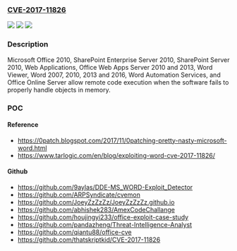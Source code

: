 ### [CVE-2017-11826](https://cve.mitre.org/cgi-bin/cvename.cgi?name=CVE-2017-11826)
![](https://img.shields.io/static/v1?label=Product&message=Microsoft%20Office&color=blue)
![](https://img.shields.io/static/v1?label=Version&message=n%2Fa&color=blue)
![](https://img.shields.io/static/v1?label=Vulnerability&message=Remote%20Code%20Execution&color=brighgreen)

### Description

Microsoft Office 2010, SharePoint Enterprise Server 2010, SharePoint Server 2010, Web Applications, Office Web Apps Server 2010 and 2013, Word Viewer, Word 2007, 2010, 2013 and 2016, Word Automation Services, and Office Online Server allow remote code execution when the software fails to properly handle objects in memory.

### POC

#### Reference
- https://0patch.blogspot.com/2017/11/0patching-pretty-nasty-microsoft-word.html
- https://www.tarlogic.com/en/blog/exploiting-word-cve-2017-11826/

#### Github
- https://github.com/9aylas/DDE-MS_WORD-Exploit_Detector
- https://github.com/ARPSyndicate/cvemon
- https://github.com/JoeyZzZzZz/JoeyZzZzZz.github.io
- https://github.com/abhishek283/AmexCodeChallange
- https://github.com/houjingyi233/office-exploit-case-study
- https://github.com/pandazheng/Threat-Intelligence-Analyst
- https://github.com/qiantu88/office-cve
- https://github.com/thatskriptkid/CVE-2017-11826

